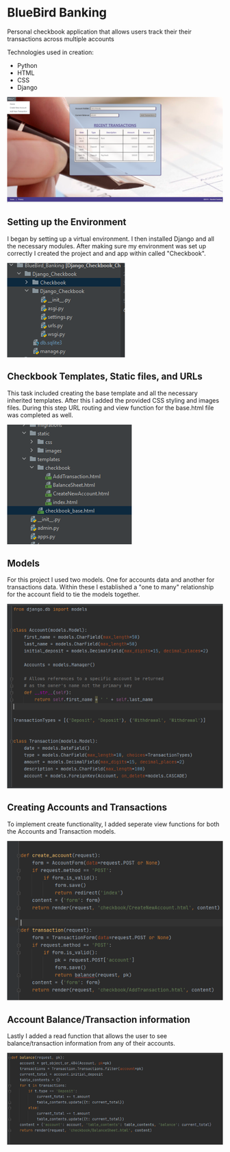 # BlueBird Banking
 
 Personal checkbook application that allows users track their their transactions across multiple accounts
 
  Technologies used in creation:
 - Python
 - HTML
 - CSS
 - Django
 
 ![BlueBird Banking app](./readme_images/app_image.png)
 
## Setting up the Environment
I began by setting up a virtual environment. I then installed Django and all the necessary modules. 
After making sure my environment was set up correctly I created the project and and app within called "Checkbook".

![BlueBird Banking app creation](./readme_images/create_project.png)

## Checkbook Templates, Static files, and URLs
This task included creating the base template and all the necessary inherited templates. After this I added the provided CSS styling and images files.
During this step URL routing and view function for the base.html file was completed as well.

![BlueBird Banking templates](./readme_images/add_templates.png)

## Models
For this project I used two models. One for accounts data and another for transactions data. Within these I established a "one to many" relationship for the account field to tie the models together.

![BlueBird Banking models](./readme_images/models.png)

## Creating Accounts and Transactions
To implement create functionality, I added seperate view functions for both the Accounts and Transaction models.

![BlueBird Banking views](./readme_images/views_create.png)

## Account Balance/Transaction information
Lastly I added a read function that allows the user to see balance/transaction information from any of their accounts.

![BlueBird Banking views](./readme_images/views_balance.png)


